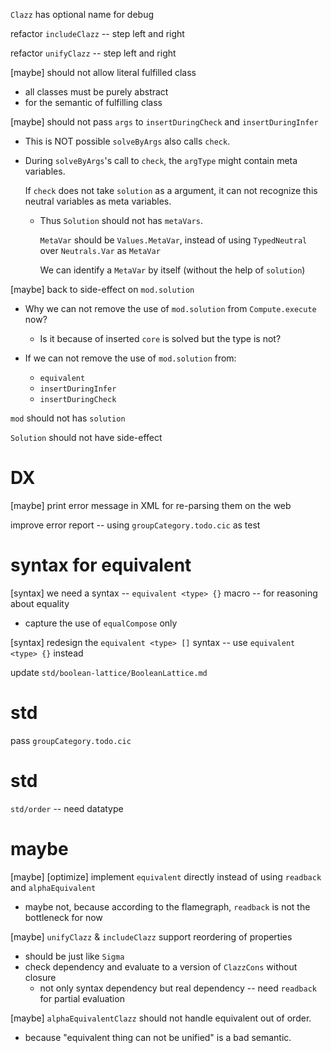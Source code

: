 `Clazz` has optional name for debug

refactor `includeClazz` -- step left and right

refactor `unifyClazz` -- step left and right

[maybe] should not allow literal fulfilled class

- all classes must be purely abstract
- for the semantic of fulfilling class

[maybe] should not pass `args` to `insertDuringCheck` and `insertDuringInfer`

- This is NOT possible `solveByArgs` also calls `check`.

- During `solveByArgs`'s call to `check`,
  the `argType` might contain meta variables.

  If `check` does not take `solution` as a argument,
  it can not recognize this neutral variables as meta variables.

  - Thus `Solution` should not has `metaVars`.

    `MetaVar` should be `Values.MetaVar`,
    instead of using `TypedNeutral` over `Neutrals.Var` as `MetaVar`

    We can identify a `MetaVar` by itself (without the help of `solution`)

[maybe] back to side-effect on `mod.solution`

- Why we can not remove the use of `mod.solution` from `Compute.execute` now?

  - Is it because of inserted `core` is solved but the type is not?

- If we can not remove the use of `mod.solution` from:

  - `equivalent`
  - `insertDuringInfer`
  - `insertDuringCheck`

`mod` should not has `solution`

`Solution` should not have side-effect

# DX

[maybe] print error message in XML for re-parsing them on the web

improve error report -- using `groupCategory.todo.cic` as test

# syntax for equivalent

[syntax] we need a syntax -- `equivalent <type> {}` macro -- for reasoning about equality

- capture the use of `equalCompose` only

[syntax] redesign the `equivalent <type> []` syntax -- use `equivalent <type> {}` instead

update `std/boolean-lattice/BooleanLattice.md`

# std

pass `groupCategory.todo.cic`

# std

`std/order` -- need datatype

# maybe

[maybe] [optimize] implement `equivalent` directly instead of using `readback` and `alphaEquivalent`

- maybe not, because according to the flamegraph, `readback` is not the bottleneck for now

[maybe] `unifyClazz` & `includeClazz` support reordering of properties

- should be just like `Sigma`
- check dependency and evaluate to a version of `ClazzCons` without closure
  - not only syntax dependency but real dependency -- need `readback` for partial evaluation

[maybe] `alphaEquivalentClazz` should not handle equivalent out of order.

- because "equivalent thing can not be unified" is a bad semantic.

